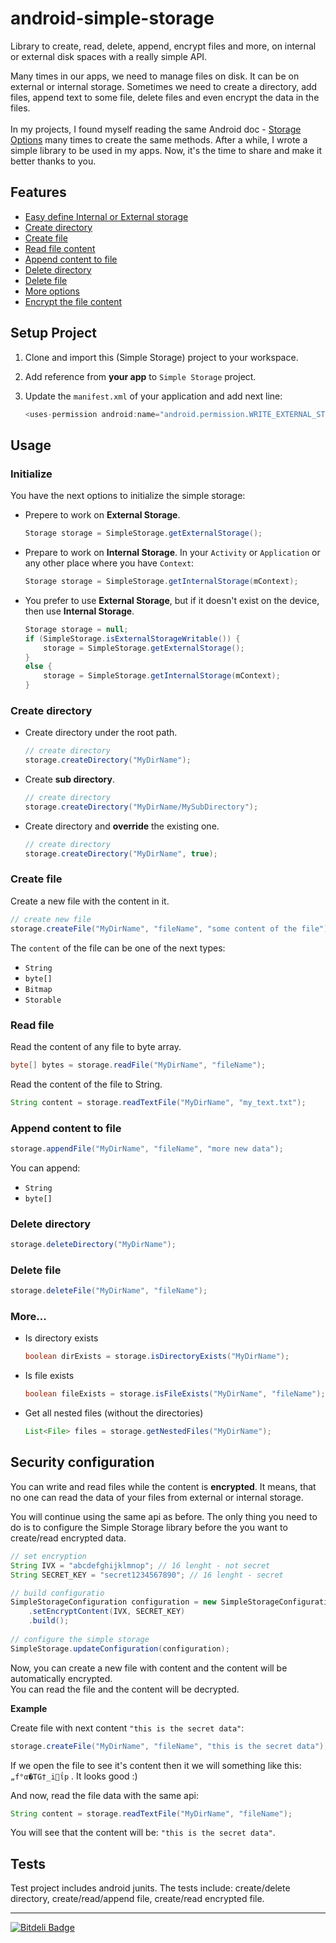 android-simple-storage
======================

Library to create, read, delete, append, encrypt files and more, on internal or external disk spaces with a really simple API.

Many times in our apps, we need to manage files on disk. It can be on external or internal storage. Sometimes we need to create a directory, add files, append text to some file, delete files and even encrypt the data in the files. <br><br>
In my projects, I found myself reading the same Android doc - [Storage Options](http://developer.android.com/guide/topics/data/data-storage.html) many times to create the same methods. After a while, I wrote a simple library to be used in my apps. Now, it's the time to share and make it better thanks to you.

## Features
* [Easy define Internal or External storage](#initialize)
* [Create directory](#create-directory)
* [Create file](#create-file)
* [Read file content](#read-file)
* [Append content to file](#append-content-to-file)
* [Delete directory](#delete-directory)
* [Delete file](#delete-file)
* [More options](#more)
* [Encrypt the file content](#security-configuration)

## Setup Project

1. Clone and import this (Simple Storage) project to your workspace.

2. Add reference from **your app** to `Simple Storage` project.

3. Update the `manifest.xml` of your application and add next line:

	``` java
	<uses-permission android:name="android.permission.WRITE_EXTERNAL_STORAGE" />
	```

## Usage

### Initialize
You have the next options to initialize the simple storage:

- Prepere to work on **External Storage**.

	``` java
	Storage storage = SimpleStorage.getExternalStorage();
	```

- Prepare to work on **Internal Storage**. In your `Activity` or `Application` or any other place where you have `Context`:

	``` java
	Storage storage = SimpleStorage.getInternalStorage(mContext);
	```
    
- You prefer to use **External Storage**, but if it doesn't exist on the device, then use **Internal Storage**.

	``` java
 	Storage storage = null;
 	if (SimpleStorage.isExternalStorageWritable()) {
		storage = SimpleStorage.getExternalStorage();
	}
	else {
		storage = SimpleStorage.getInternalStorage(mContext);
	}
	```

### Create directory

- Create directory under the root path.

	``` java
	// create directory
	storage.createDirectory("MyDirName");
	```
 
- Create **sub directory**. 

	``` java
	// create directory
	storage.createDirectory("MyDirName/MySubDirectory");
	```

- Create directory and **override** the existing one. 

	``` java
	// create directory
	storage.createDirectory("MyDirName", true);
	```

### Create file
Create a new file with the content in it.
``` java
// create new file
storage.createFile("MyDirName", "fileName", "some content of the file");
```

The `content` of the file can be one of the next types:
- `String`
- `byte[]`
- `Bitmap`
- `Storable`

### Read file

Read the content of any file to byte array.
``` java
byte[] bytes = storage.readFile("MyDirName", "fileName");
```

Read the content of the file to String.
``` java
String content = storage.readTextFile("MyDirName", "my_text.txt");
```

### Append content to file
``` java
storage.appendFile("MyDirName", "fileName", "more new data");
```

You can append:
- `String`
- `byte[]`


### Delete directory
``` java
storage.deleteDirectory("MyDirName");
```

### Delete file
``` java
storage.deleteFile("MyDirName", "fileName");
```

### More...

* Is directory exists
	``` java
	boolean dirExists = storage.isDirectoryExists("MyDirName");
	```

* Is file exists
	``` java
	boolean fileExists = storage.isFileExists("MyDirName", "fileName");
	```

* Get all nested files (without the directories)
	``` java
	List<File> files = storage.getNestedFiles("MyDirName");
	```

## Security configuration
You can write and read files while the content is **encrypted**. It means, that no one can read the data of your files from external or internal storage.

You will continue using the same api as before. The only thing you need to do is to configure the Simple Storage library before the you want to create/read encrypted data.

``` java
// set encryption
String IVX = "abcdefghijklmnop"; // 16 lenght - not secret
String SECRET_KEY = "secret1234567890"; // 16 lenght - secret

// build configuratio
SimpleStorageConfiguration configuration = new SimpleStorageConfiguration.Builder()
	.setEncryptContent(IVX, SECRET_KEY)
	.build();
	
// configure the simple storage
SimpleStorage.updateConfiguration(configuration);
```

Now, you can create a new file with content and the content will be automatically encrypted.<br>
You can read the file and the content will be decrypted.

**Example**

Create file with next content `"this is the secret data"`:
``` java
storage.createFile("MyDirName", "fileName", "this is the secret data");
```

If we open the file to see it's content then it we will something like this: `„f°α�ΤG†_iΐp` . It looks good :)

And now, read the file data with the same api:
``` java
String content = storage.readTextFile("MyDirName", "fileName");
```
You will see that the content will be: `"this is the secret data"`.

## Tests

Test project includes android junits. The tests include: create/delete directory, create/read/append file, create/read encrypted file. 

***

[![Bitdeli Badge](https://d2weczhvl823v0.cloudfront.net/sromku/android-simple-storage/trend.png)](https://bitdeli.com/free "Bitdeli Badge")
